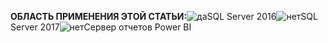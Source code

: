 **ОБЛАСТЬ ПРИМЕНЕНИЯ ЭТОЙ СТАТЬИ:**![да](media/yes.png)SQL Server 2016![нет](media/no.png)SQL Server 2017![нет](media/no.png)Сервер отчетов Power BI